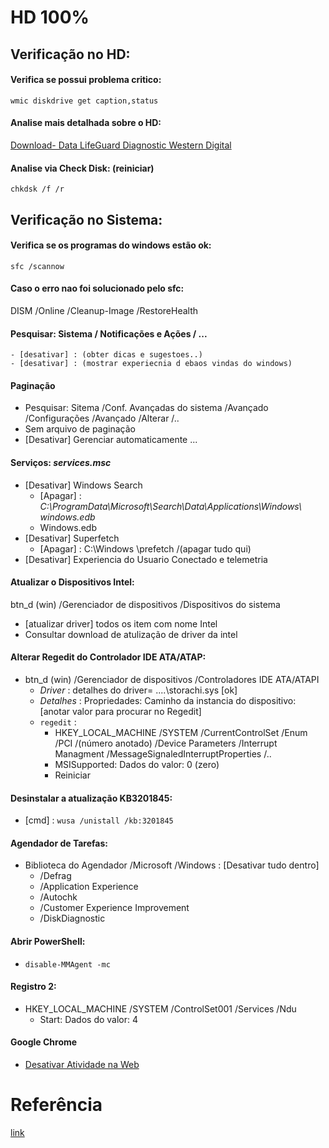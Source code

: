 # HD 100%

## Verificação no HD:
#### Verifica se possui problema critico:
`wmic diskdrive get caption,status`

#### Analise mais detalhada sobre o HD:
[Download- Data LifeGuard Diagnostic Western Digital](https://support.wdc.com/downloads.aspx?p=3)

#### Analise via Check Disk: (reiniciar)
`chkdsk /f /r`

## Verificação no Sistema:
#### Verifica se os programas do windows estão ok:
`sfc /scannow`

#### Caso o erro nao foi solucionado pelo sfc:
DISM /Online /Cleanup-Image /RestoreHealth

#### Pesquisar: Sistema / Notificações e Ações / ...
	- [desativar] : (obter dicas e sugestoes..) 
	- [desativar] : (mostrar experiecnia d ebaos vindas do windows)

#### Paginação
 - Pesquisar: Sitema /Conf. Avançadas do sistema /Avançado /Configurações /Avançado /Alterar /..
  - Sem arquivo de paginação
  - [Desativar] Gerenciar automaticamente ...

#### Serviços: *services.msc*
- [Desativar] Windows Search 
  - [Apagar] : _C:\ProgramData\Microsoft\Search\Data\Applications\Windows\ windows.edb_
  - Windows.edb
- [Desativar] Superfetch
  - [Apagar] : C:\Windows \prefetch /(apagar tudo qui)
- [Desativar] Experiencia do Usuario Conectado e telemetria 


#### Atualizar o Dispositivos Intel:
btn_d (win) /Gerenciador de dispositivos /Dispositivos do sistema
- [atualizar driver] todos os item com nome Intel 
- Consultar download de atulização de driver da intel



#### Alterar Regedit do Controlador IDE ATA/ATAP:
  - btn_d (win) /Gerenciador de dispositivos /Controladores IDE ATA/ATAPI
    - *Driver* : detalhes do driver= ....\storachi.sys [ok]
    - *Detalhes* : Propriedades: Caminho da instancia do dispositivo: [anotar valor para procurar no Regedit]
    - `regedit` : 
      - HKEY_LOCAL_MACHINE /SYSTEM /CurrentControlSet /Enum /PCI /(número anotado) /Device Parameters /Interrupt Managment /MessageSignaledInterruptProperties /..
      - MSISupported: Dados do valor: 0 (zero)
      - Reiniciar
      
#### Desinstalar a atualização KB3201845:
  - [cmd] : `wusa /unistall /kb:3201845`

#### Agendador de Tarefas:
  - Biblioteca do Agendador /Microsoft /Windows : [Desativar tudo dentro]
    - /Defrag 
    - /Application Experience
    - /Autochk
    - /Customer Experience Improvement
    - /DiskDiagnostic

#### Abrir PowerShell:
- `disable-MMAgent -mc`

#### Registro 2:
- HKEY_LOCAL_MACHINE /SYSTEM  /ControlSet001 /Services /Ndu 
  - Start: Dados do valor: 4


#### Google Chrome
- [Desativar Atividade na Web](https://myactivity.google.com/activitycontrols)

# Referência
[link](https://www.youtube.com/watch?v=qWESrvP_uU8)
